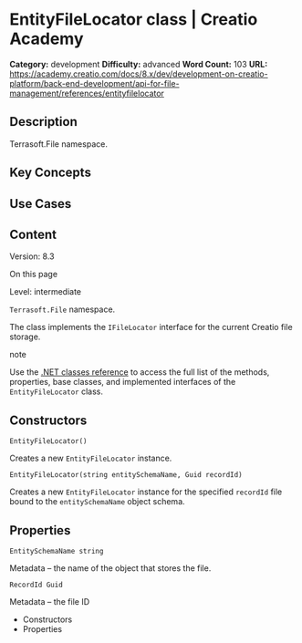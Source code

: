 # EntityFileLocator class | Creatio Academy

**Category:** development **Difficulty:** advanced **Word Count:** 103 **URL:**
https://academy.creatio.com/docs/8.x/dev/development-on-creatio-platform/back-end-development/api-for-file-management/references/entityfilelocator

## Description

Terrasoft.File namespace.

## Key Concepts

## Use Cases

## Content

Version: 8.3

On this page

Level: intermediate

`Terrasoft.File` namespace.

The class implements the `IFileLocator` interface for the current Creatio file
storage.

note

Use the
[.NET classes reference](https://academy.creatio.com/api/netcoreapi/8.0.0/api/index.html)
to access the full list of the methods, properties, base classes, and
implemented interfaces of the `EntityFileLocator` class.

## Constructors​

    EntityFileLocator()

Creates a new `EntityFileLocator` instance.

    EntityFileLocator(string entitySchemaName, Guid recordId)

Creates a new `EntityFileLocator` instance for the specified `recordId` file
bound to the `entitySchemaName` object schema.

## Properties​

    EntitySchemaName string

Metadata – the name of the object that stores the file.

    RecordId Guid

Metadata – the file ID

- Constructors
- Properties
